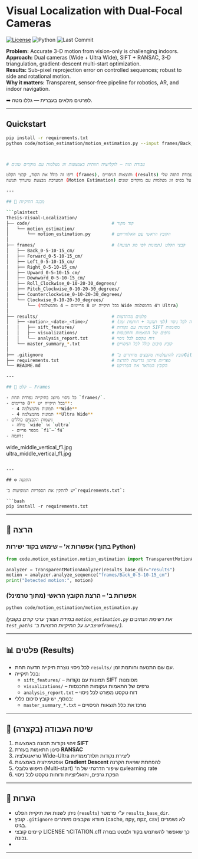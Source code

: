 # Visual Localization with Dual-Focal Cameras

[![License](https://img.shields.io/badge/License-MIT-green)](./LICENSE)
![Python](https://img.shields.io/badge/Python-3.10%2B-blue)
![Last Commit](https://img.shields.io/github/last-commit/orkleitman/Thesis-Visual-Localization-Using-Dual-Cameras-of-Different-Focal-Lengths)

**Problem:** Accurate 3-D motion from vision-only is challenging indoors.  
**Approach:** Dual cameras (Wide + Ultra Wide), SIFT + RANSAC, 3-D triangulation, gradient-descent multi-start optimization.  
**Results:** Sub-pixel reprojection error on controlled sequences; robust to side and rotational motion.  
**Why it matters:** Transparent, sensor-free pipeline for robotics, AR, and indoor navigation.

➡ לפרטים מלאים בעברית — גללו מטה.

---

## Quickstart

```bash
pip install -r requirements.txt
python code/motion_estimation/motion_estimation.py --input frames/Back_0-5-10-15_cm --results_dir results```



# עבודת תזה – לוקליזציה חזותית באמצעות זוג מצלמות עם מוקדים שונים

ריפו זה כולל את הקוד, קבצי הקלט (frames), ותוצאות הניסויים (results) עבור עבודת התזה שלי.  
המערכת מבצעת שיערוך תנועה (Motion Estimation) ללא חיישנים נוספים, על בסיס זוג מצלמות עם מוקדים שונים (Wide + Ultra Wide).  

---

## 📂 מבנה התיקיות

```plaintext
Thesis-Visual-Localization/
├── code/                               # קוד מקור
│   └── motion_estimation/
│       └── motion_estimation.py        # הקובץ הראשי עם האלגוריתם
│
├── frames/                             # קבצי הקלט (תמונות לפי סוג תנועה)
│   ├── Back_0-5-10-15_cm/
│   ├── Forward_0-5-10-15_cm/
│   ├── Left_0-5-10-15_cm/
│   ├── Right_0-5-10-15_cm/
│   ├── Upward_0-5-10-15_cm/
│   ├── Downward_0-5-10-15_cm/
│   ├── Roll_Clockwise_0-10-20-30_degrees/
│   ├── Pitch_Clockwise_0-10-20-30_degrees/
│   ├── Counterclockwise_0-10-20-30_degrees/
│   └── Clockwise_0-10-20-30_degrees/
│       └── (בכל תיקייה יש 8 פריימים – 4 מהמצלמה Wide ו־4 מהמצלמה Ultra)
│
├── results/                            # פלטים מההרצות
│   ├── <motion>_<date>_<time>/         # תיקייה לכל ניסוי (לפי תנועה + חותמת זמן)
│   │   ├── sift_features/              # תמונות עם נקודות SIFT מסומנות
│   │   ├── visualizations/             # גרפים של התאמות והתכנסות
│   │   └── analysis_report.txt         # דוח טקסט לכל ניסוי
│   └── master_summary_*.txt            # קובץ סיכום כולל לכל הניסויים
│
├── .gitignore                          # קובץ להתעלמות מקבצים מיותרים ב־Git
├── requirements.txt                    # ספריות פייתון נדרשות להרצה
└── README.md                           # הקובץ המתאר את הפרויקט

---

## 📸 קלט – Frames

- כל ניסוי מיוצג בתיקייה נפרדת תחת `frames/`.  
- בכל תיקייה יש **8 פריימים**:  
  - 4 תמונות מהמצלמה **Wide**  
  - 4 תמונות מהמצלמה **Ultra Wide**  
- שמות הקבצים כוללים:  
  - מילה `wide` או `ultra`  
  - מספר פריים `f1`–`f4`  
- דוגמה:
```
wide_middle_vertical_f1.jpg  
ultra_middle_vertical_f1.jpg
```

---

## ⚙️ התקנה

יש להתקין את הספריות המופיעות ב־`requirements.txt`:

```bash
pip install -r requirements.txt
```

---

## 🚀 הרצה

### אפשרות א' – שימוש בקוד ישירות (בתוך Python)
```python
from code.motion_estimation.motion_estimation import TransparentMotionAnalyzer

analyzer = TransparentMotionAnalyzer(results_base_dir="results")
motion = analyzer.analyze_sequence("frames/Back_0-5-10-15_cm")
print("Detected motion:", motion)
```

### אפשרות ב' – הרצת הקובץ הראשי (מתוך טרמינל)
```bash
python code/motion_estimation/motion_estimation.py
```

*(במידת הצורך ערכי קודם בקובץ `motion_estimation.py` את רשימת הנתיבים `test_paths` שיצביעו על התיקיות הרצויות ב־`frames/`).*

---

## 📊 פלטים (Results)

- לכל ניסוי נוצרת תיקייה חדשה תחת `results/` עם שם התנועה וחותמת זמן.  
- בכל תיקייה:
  - `sift_features/` – תמונות עם נקודות SIFT מסומנות  
  - `visualizations/` – גרפים של התאמות ועקומות התכנסות  
  - `analysis_report.txt` – דוח טקסט מפורט לכל ניסוי  
- בנוסף, יש קובץ סיכום כללי:  
  - `master_summary_*.txt` – מרכז את כלל תוצאות הניסויים  

---

## 🧠 שיטת העבודה (בקצרה)

1. זיהוי נקודות תכונה באמצעות **SIFT**  
2. סינון התאמות בעזרת **RANSAC**  
3. טריאנגולציה Wide–Ultra ליצירת נקודות תלת־ממדיות  
4. אופטימיזציה באמצעות **Gradient Descent** להפחתת שגיאת הקרנה  
5. חיפוש גלובלי (Multi-start) עם שיפור הדרגתי של ה־learning rate  
6. הפקת גרפים, ויזואליזציות ודוחות טקסט לכל ניסוי  

---

## 📜 הערות

- ניתן לשנות את תיקיית הפלט (`results`) ע"י פרמטר `results_base_dir`.  
- קובץ `.gitignore` מוודא שקבצים מיותרים (cache, npy, npz, csv) לא נשמרים בגיט.  
- קיימים קובצי LICENSE ו־CITATION.cff כך שאפשר להשתמש בקוד ולצטט בצורה נכונה.
- 
---
